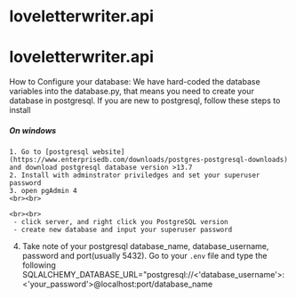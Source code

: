 # loveletterwriter.api

# loveletterwriter.api

How to Configure your database:
   We have hard-coded the database variables into the database.py, that means you need to create your database in postgresql.
   If you are new to postgresql, follow these steps to install

##### On windows

    1. Go to [postgresql website](https://www.enterprisedb.com/downloads/postgres-postgresql-downloads) and download postgresql database version >13.7
    2. Install with adminstrator priviledges and set your superuser password
    3. open pgAdmin 4
    <br><br>
    
    <br><br>
     - click server, and right click you PostgreSQL version
     - create new database and input your superuser password

4. Take note of your postgresql database_name, database_username, password and port(usually 5432).
Go to your `.env` file and type the following <br>
   SQLALCHEMY_DATABASE_URL="postgresql://<'database_username'>:<'your_password'>@localhost:port/database_name

